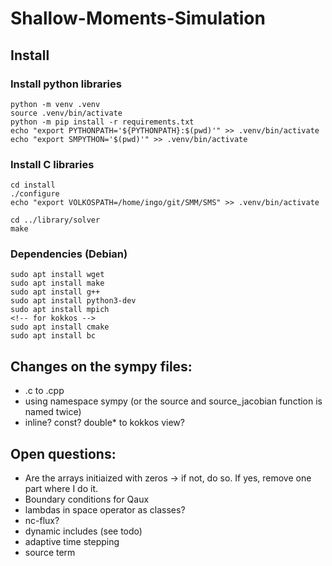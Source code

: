# Shallow-Moments-Simulation



## Install

### Install python libraries
```
python -m venv .venv
source .venv/bin/activate
python -m pip install -r requirements.txt
echo "export PYTHONPATH='${PYTHONPATH}:$(pwd)'" >> .venv/bin/activate
echo "export SMPYTHON='$(pwd)'" >> .venv/bin/activate
```

### Install C libraries
```
cd install
./configure
echo "export VOLKOSPATH=/home/ingo/git/SMM/SMS" >> .venv/bin/activate
```

```
cd ../library/solver
make
```

### Dependencies (Debian)
```
sudo apt install wget
sudo apt install make
sudo apt install g++
sudo apt install python3-dev 
sudo apt install mpich
<!-- for kokkos -->
sudo apt install cmake
sudo apt install bc
```

## Changes on the sympy files:
- .c to .cpp
- using namespace sympy (or the source and source_jacobian function is named twice)
- inline? const? double* to kokkos view?

## Open questions:
- Are the arrays initiaized with zeros -> if not, do so. If yes, remove one part where I do it.
- Boundary conditions for Qaux
- lambdas in space operator as classes?
- nc-flux?
- dynamic includes (see todo)
- adaptive time stepping
- source term
 

